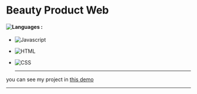 # Beauty Product Web

#### ![Languages](https://img.shields.io/github/languages/count/zeynab-jalalian/Beauty-Product-Web) :
 - ![Javascript](https://img.shields.io/badge/javascript-yellow)
 - ![HTML](https://img.shields.io/badge/Html-orange)
 - ![CSS](https://img.shields.io/badge/Css-blue)
   
   ---
 you can see my project in [this demo](https://zeynab-jalalian.github.io/Beauty-Product-Web/)
  ___
